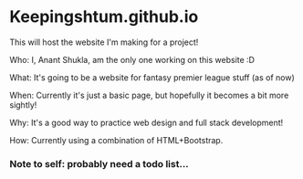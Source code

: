 # Keepingshtum.github.io

This will host the website I'm making for a project!

Who: I, Anant Shukla, am the only one working on this website :D

What: It's going to be a website for fantasy premier league stuff (as of now)

When: Currently it's just a basic page, but hopefully it becomes a bit more sightly!

Why: It's a good way to practice web design and full stack development!

How: Currently using a combination of HTML+Bootstrap. 

### Note to self: probably need a todo list...
